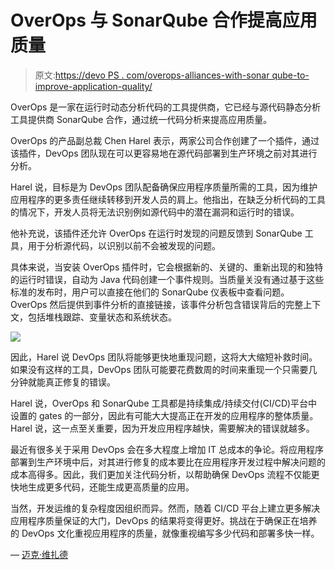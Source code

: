 # OverOps 与 SonarQube 合作提高应用质量

> 原文:[https://devo PS . com/overops-alliances-with-sonar qube-to-improve-application-quality/](https://devops.com/overops-allies-with-sonarqube-to-improve-application-quality/)

OverOps 是一家在运行时动态分析代码的工具提供商，它已经与源代码静态分析工具提供商 SonarQube 合作，通过统一代码分析来提高应用质量。

OverOps 的产品副总裁 Chen Harel 表示，两家公司合作创建了一个插件，通过该插件，DevOps 团队现在可以更容易地在源代码部署到生产环境之前对其进行分析。

Harel 说，目标是为 DevOps 团队配备确保应用程序质量所需的工具，因为维护应用程序的更多责任继续转移到开发人员的肩上。他指出，在缺乏分析代码的工具的情况下，开发人员将无法识别例如源代码中的潜在漏洞和运行时的错误。

他补充说，该插件还允许 OverOps 在运行时发现的问题反馈到 SonarQube 工具，用于分析源代码，以识别以前不会被发现的问题。

具体来说，当安装 OverOps 插件时，它会根据新的、关键的、重新出现的和独特的运行时错误，自动为 Java 代码创建一个事件规则。当质量关没有通过基于这些标准的发布时，用户可以直接在他们的 SonarQube 仪表板中查看问题。OverOps 然后提供到事件分析的直接链接，该事件分析包含错误背后的完整上下文，包括堆栈跟踪、变量状态和系统状态。

![](../Images/4d65332b48c51b36ee97620110a83c11.png)

因此，Harel 说 DevOps 团队将能够更快地重现问题，这将大大缩短补救时间。如果没有这样的工具，DevOps 团队可能要花费数周的时间来重现一个只需要几分钟就能真正修复的错误。

Harel 说，OverOps 和 SonarQube 工具都是持续集成/持续交付(CI/CD)平台中设置的 gates 的一部分，因此有可能大大提高正在开发的应用程序的整体质量。Harel 说，这一点至关重要，因为开发应用程序越快，需要解决的错误就越多。

最近有很多关于采用 DevOps 会在多大程度上增加 IT 总成本的争论。将应用程序部署到生产环境中后，对其进行修复的成本要比在应用程序开发过程中解决问题的成本高得多。因此，我们更加关注代码分析，以帮助确保 DevOps 流程不仅能更快地生成更多代码，还能生成更高质量的应用。

当然，开发运维的复杂程度因组织而异。然而，随着 CI/CD 平台上建立更多解决应用程序质量保证的大门，DevOps 的结果将变得更好。挑战在于确保正在培养的 DevOps 文化重视应用程序的质量，就像重视编写多少代码和部署多快一样。

— [迈克·维扎德](https://devops.com/author/mike-vizard/)